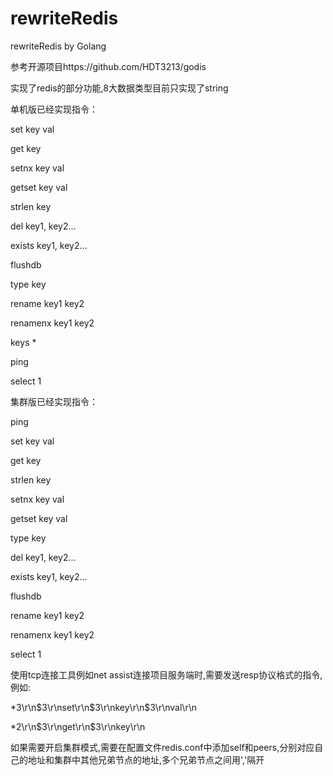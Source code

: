 # rewriteRedis
rewriteRedis by Golang


参考开源项目https://github.com/HDT3213/godis

实现了redis的部分功能,8大数据类型目前只实现了string

单机版已经实现指令：

  set key val
  
  get key
  
  setnx key val
  
  getset key val
  
  strlen key
  
  del key1, key2...
  
  exists key1, key2...
  
  flushdb
  
  type key
  
  rename key1 key2
  
  renamenx key1 key2
  
  keys *
  
  ping
  
  select 1
  
集群版已经实现指令：

  ping
  
  set key val
  
  get key
  
  strlen key
  
  setnx key val
  
  getset key val
  
  type key
  
  del key1, key2...
  
  exists key1, key2...
  
  flushdb
  
  rename key1 key2
  
  renamenx key1 key2
  
  select 1
  
使用tcp连接工具例如net assist连接项目服务端时,需要发送resp协议格式的指令,例如:

  *3\r\n$3\r\nset\r\n$3\r\nkey\r\n$3\r\nval\r\n
  
  *2\r\n$3\r\nget\r\n$3\r\nkey\r\n
  

如果需要开启集群模式,需要在配置文件redis.conf中添加self和peers,分别对应自己的地址和集群中其他兄弟节点的地址,多个兄弟节点之间用','隔开
